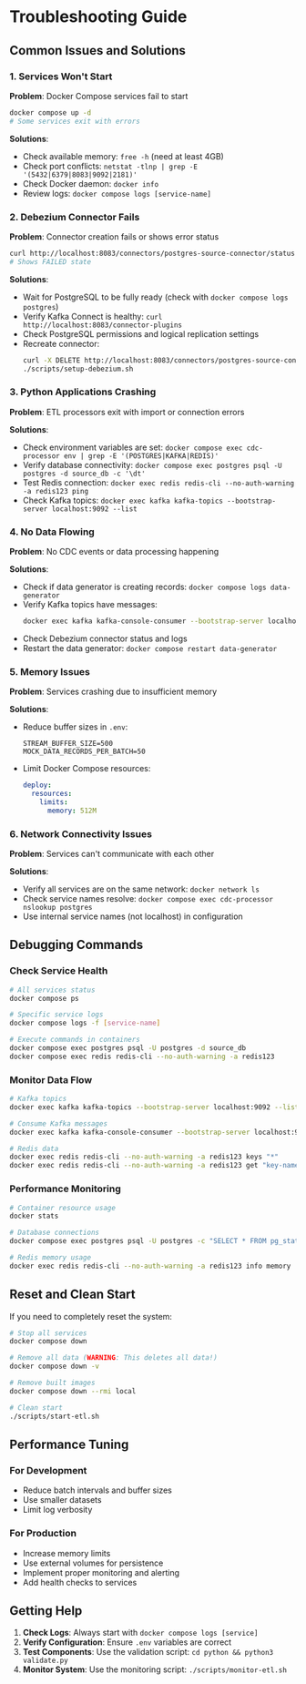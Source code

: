 # Troubleshooting Guide

## Common Issues and Solutions

### 1. Services Won't Start

**Problem**: Docker Compose services fail to start
```bash
docker compose up -d
# Some services exit with errors
```

**Solutions**:
- Check available memory: `free -h` (need at least 4GB)
- Check port conflicts: `netstat -tlnp | grep -E '(5432|6379|8083|9092|2181)'`
- Check Docker daemon: `docker info`
- Review logs: `docker compose logs [service-name]`

### 2. Debezium Connector Fails

**Problem**: Connector creation fails or shows error status
```bash
curl http://localhost:8083/connectors/postgres-source-connector/status
# Shows FAILED state
```

**Solutions**:
- Wait for PostgreSQL to be fully ready (check with `docker compose logs postgres`)
- Verify Kafka Connect is healthy: `curl http://localhost:8083/connector-plugins`
- Check PostgreSQL permissions and logical replication settings
- Recreate connector: 
  ```bash
  curl -X DELETE http://localhost:8083/connectors/postgres-source-connector
  ./scripts/setup-debezium.sh
  ```

### 3. Python Applications Crashing

**Problem**: ETL processors exit with import or connection errors

**Solutions**:
- Check environment variables are set: `docker compose exec cdc-processor env | grep -E '(POSTGRES|KAFKA|REDIS)'`
- Verify database connectivity: `docker compose exec postgres psql -U postgres -d source_db -c '\dt'`
- Test Redis connection: `docker exec redis redis-cli --no-auth-warning -a redis123 ping`
- Check Kafka topics: `docker exec kafka kafka-topics --bootstrap-server localhost:9092 --list`

### 4. No Data Flowing

**Problem**: No CDC events or data processing happening

**Solutions**:
- Check if data generator is creating records: `docker compose logs data-generator`
- Verify Kafka topics have messages: 
  ```bash
  docker exec kafka kafka-console-consumer --bootstrap-server localhost:9092 --topic dbserver1.public.customers --from-beginning --max-messages 5
  ```
- Check Debezium connector status and logs
- Restart the data generator: `docker compose restart data-generator`

### 5. Memory Issues

**Problem**: Services crashing due to insufficient memory

**Solutions**:
- Reduce buffer sizes in `.env`:
  ```
  STREAM_BUFFER_SIZE=500
  MOCK_DATA_RECORDS_PER_BATCH=50
  ```
- Limit Docker Compose resources:
  ```yaml
  deploy:
    resources:
      limits:
        memory: 512M
  ```

### 6. Network Connectivity Issues

**Problem**: Services can't communicate with each other

**Solutions**:
- Verify all services are on the same network: `docker network ls`
- Check service names resolve: `docker compose exec cdc-processor nslookup postgres`
- Use internal service names (not localhost) in configuration

## Debugging Commands

### Check Service Health
```bash
# All services status
docker compose ps

# Specific service logs
docker compose logs -f [service-name]

# Execute commands in containers
docker compose exec postgres psql -U postgres -d source_db
docker compose exec redis redis-cli --no-auth-warning -a redis123
```

### Monitor Data Flow
```bash
# Kafka topics
docker exec kafka kafka-topics --bootstrap-server localhost:9092 --list

# Consume Kafka messages
docker exec kafka kafka-console-consumer --bootstrap-server localhost:9092 --topic [topic-name] --from-beginning

# Redis data
docker exec redis redis-cli --no-auth-warning -a redis123 keys "*"
docker exec redis redis-cli --no-auth-warning -a redis123 get "key-name"
```

### Performance Monitoring
```bash
# Container resource usage
docker stats

# Database connections
docker compose exec postgres psql -U postgres -c "SELECT * FROM pg_stat_activity;"

# Redis memory usage
docker exec redis redis-cli --no-auth-warning -a redis123 info memory
```

## Reset and Clean Start

If you need to completely reset the system:

```bash
# Stop all services
docker compose down

# Remove all data (WARNING: This deletes all data!)
docker compose down -v

# Remove built images
docker compose down --rmi local

# Clean start
./scripts/start-etl.sh
```

## Performance Tuning

### For Development
- Reduce batch intervals and buffer sizes
- Use smaller datasets
- Limit log verbosity

### For Production
- Increase memory limits
- Use external volumes for persistence
- Implement proper monitoring and alerting
- Add health checks to services

## Getting Help

1. **Check Logs**: Always start with `docker compose logs [service]`
2. **Verify Configuration**: Ensure `.env` variables are correct
3. **Test Components**: Use the validation script: `cd python && python3 validate.py`
4. **Monitor System**: Use the monitoring script: `./scripts/monitor-etl.sh`